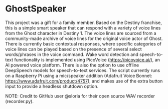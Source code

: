 # GhostSpeaker

This project was a gift for a family member. Based on the Destiny franchise, this is a simple smart speaker that can respond with a variety of voice lines from the Ghost character in Destiny 1. The voice lines are sourced from a community-made archive of voice lines for the original voice actor of Ghost. There is currently basic contextual responses, where specific categories of voice lines can be played based on the presence of several select words/phrases in the voice command. Wake word detection and speech-to-text functionality is implemented using PicoVoice (https://picovoice.ai/), an AI powered voice platform. There is also the option to use offline DeepSpeech models for speech-to-text services. The script currently runs on a Raspberry Pi using a mic/speaker addition (Adafruit Voice Bonnet: https://www.adafruit.com/product/4757), and makes use of the extra button input to provide a headless shutdown option.

NOTE: Credit to GitHub user @sloria for their open source WAV recorder (recorder.py).
